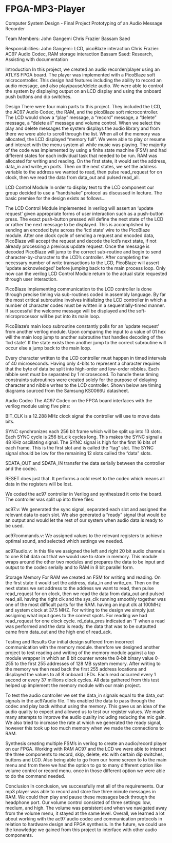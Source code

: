 # FPGA-MP3-Player

Computer System Design - Final Project
Prototyping of an Audio Message Recorder 

Team Members:
John Gangemi
Chris Frazier
Bassam Saed

Responsibilities:
John Gangemi: LCD, picoBlaze interaction
Chris Frazier: AC97 Audio Codec, RAM storage interaction
Bassam Saed: Research, Assisting with documentation

Introduction
	In this project, we created an audio recorder/player using an ATLYS FPGA board. The player was implemented with a PicoBlaze soft microcontroller. This design had features including the ability to record an audio message, and also play/pause/delete audio. We were able to control the system by displaying output on an LCD display and using the onboard push buttons and dip switches. 

Design
	There were four main parts to this project. They included the LCD, the AC97 Audio Codec, the RAM, and the picoBlaze soft microcontroller. The LCD would show a “play” message, a “record” message, a “delete” message, a “delete all” message and volume control. When we select the play and delete messages the system displays the audio library and from there we were able to scroll through the list. When all of the memory was allocated, the LCD displayed “memory full”. We were able to play or resume and interact with the menu system all while music was playing. The majority of the code was implemented by using a finite state machine (FSM) and had different states for each individual task that needed to be run. RAM was allocated for writing and reading. On the first state, it would set the address, data_in and write_en ports. Then on the next states, we set the address variable to the address we wanted to read, then pulse read_request for on clock, then we read the data from data_out and pulsed read_all.

LCD Control Module
In order to display text to the LCD component our group decided to use a “handshake” protocol as discussed in lecture. The basic premise for the design exists as follows…

The LCD Control Module implemented in verilog will assert an ‘update request’ given appropriate forms of user interaction such as a push-button press. The exact push-button pressed will define the next state of the LCD or rather the next message to be displayed. This is accomplished by sending an encoded byte across the ‘lcd state’ wire to the PicoBlaze module. After one clock cycle of sending a request and encoded data, PicoBlaze will accept the request and decode the lcd’s next state, if not already processing a previous update request. Once the message is decoded PicoBlaze will jump to the correct sub-routine and begin to send character-by-character to the LCD’s controller. After completing the necessary number of write transactions to the LCD, PicoBlaze will assert ‘update acknowledged’ before jumping back to the main process loop. Only now can the verilog LCD Control Module return to the actual state requested through user interaction.

PicoBlaze
Implementing communication to the LCD controller is done through precise timing via sub-routines coded in assembly language. By far the most critical subroutine involves initializing the LCD controller in which a number of character codes must be written in a sequentially-timed manner. If successful the welcome message will be displayed and the soft-microprocessor will be put into its main loop.

PicoBlaze’s main loop subroutine constantly polls for an ‘update request’ from another verilog module. Upon comparing the input to a value of 01 hex will the main loop jump to another subroutine that handles decoding of the ‘lcd state’. If the state exists then another jump to the correct subroutine will occur else a jump back to the main loop. 

Every character written to the LCD controller must happen in timed intervals of 40 microseconds. Having only 4-bits to represent a character requires that the byte of data be split into high-order and low-order nibbles. Each nibble sent must be separated by 1 microsecond. To handle these timing constraints subroutines were created solely for the purpose of delaying character and nibble writes to the LCD controller. Shown below are timing diagrams sourced from the Samsung KS0066U datasheet.

Audio Codec
The AC97 Codec on the FPGA board interfaces with the verilog module using five pins:

BIT_CLK is a 12.288 MHz clock signal  the controller will use to move data bits.

SYNC  synchronizes each 256 bit frame which will be split up into 13 slots. Each SYNC cycle is 256 bit_clk cycles long. This makes the SYNC signal a 48 KHz oscillating signal.  The SYNC signal is high for the first 16 bits of each frame. This is the first slot and is called the “tag” slot. The SYNC signal should be low for the remaining 12 slots called the “data” slots.

SDATA_OUT and SDATA_IN transfer the data serially between the controller and the codec. 

RESET does just that. It performs a cold reset to the codec which means all data in the registers will be lost.

We coded the ac97 controller in Verilog and synthesized it onto the board. The controller was split up into three files:

ac97.v: We generated the sync signal, separated each slot and assigned the relevant data to each slot. We also generated a “ready” signal that would be an output and would let the rest of our system when audio data is ready to be used.

ac97commands.v: We assigned values to the relevant registers to achieve optimal sound, and selected which settings we needed.

ac97audio.v: In this file we assigned the left and right 20 bit audio channels to one 8 bit data out that we would use to store in memory. This module wraps around the other two modules and prepares the data to be input and output to the codec serially and to RAM in 8 bit parallel form.

Storage Memory
For RAM we created  an FSM for writing and reading. On the first state it would set the address, data_in and write_en. Then on the next states we set address to the address we want to read, then pulse read_request for on clock, then we read the data from data_out and pulsed read_all. having the right clk and the sys_clk running smoothly together was one of the most difficult parts for the RAM. having an input clk at 100MHz and system clock at 37.5 MHZ. For writing to the design we simply just assigning what input goes to the correct spots. For reading we had read_request for one clock cycle. rd_data_pres indicated an ‘1’ when a read was performed and the data is ready. the data that was to be outputted came from data_out and the high end of read_ack. 

Testing and Results
Our initial design suffered from incorrect communication with the memory module. therefore we designed another project to test reading and writing of the memory module against a top module wrapper in which an 8 bit counter wrote the 8-bit binary value 0-255 to the first 255 addresses of 128 MB system memory. After writing to the memory we then read back the first 255 address locations and displayed the values to all 8 onboard LEDs. Each read occurred every 1 second or every 37 millions clock cycles. All data gathered from this test helped up implement the memory module with our main project. 

To test the audio controller we set the data_in signals equal to the data_out signals in the ac97audio file. This enabled the data to pass through the codec and play back without using the memory. This gave us an idea of the audio quality to expect and allowed us to test our register values. We made many attempts to improve the audio quality including reducing the mic gain. We also tried to increase the rate at which we generated the ready signal, however this took up too much memory when we made the connections to RAM.

Synthesis
creating multiple FSM’s in verilog to create an audio/record player on our FPGA. Working with RAM AC97 and the LCD we were able to interact the three components to record, skip, delete, etc with certain dip switches, buttons and LCD. Also being able to go from our home screen to to the main menu and from there we had the option to go to many different option like volume control or record menu. once in those different option we were able to do the command needed.	

Conclusion
In conclusion, we successfully met all of the requirements. Our mp3 player was able to record and store five three minute messages in RAM. We could then play and pause these messages back through the headphone port. Our volume control consisted of three settings: low, medium, and high. The volume was persistent and when we navigated away from the volume menu, it stayed at the same level. Overall, we learned a lot about working with the ac97 audio codec and communication protocols in relation to hardware design and FPGA synthesis. In the future, we could use the knowledge we gained from this project to interface with other audio components.  






